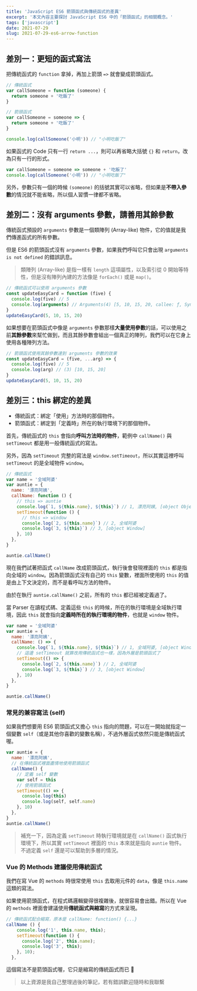```yaml
---
title: 'JavaScript ES6 箭頭函式與傳統函式的差異'
excerpt: '本文內容主要探討 JavaScript ES6 中的「箭頭函式」的相關概念。'
tags: ['javascript']
date: 2021-07-29
slug: 2021-07-29-es6-arrow-function
---
```


## 差別一：更短的函式寫法

把傳統函式的 `function` 拿掉，再加上箭頭 `=>` 就會變成箭頭函式。

```javascript
// 傳統函式
var callSomeone = function (someone) {
  return someone + '吃飯了'
}

// 箭頭函式
var callSomeone = someone => {
  return someone + '吃飯了'
}

console.log(callSomeone('小明')) // "小明吃飯了"
```

如果函式的 Code 只有一行 `return ...`，則可以再省略大括號 `{}` 和 `return`，改為只有一行的形式。

```javascript
var callSomeone = someone => someone + '吃飯了'
console.log(callSomeone('小明')) // "小明吃飯了"
```

另外，參數只有一個的時候 `(someone)` 的括號其實可以省略，但如果是**不帶入參數**的情況就不能省略，所以個人習慣一律都不省略。

## 差別二：沒有 arguments 參數，請善用其餘參數

傳統函式預設的 `arguments` 參數是一個類陣列 (Array-like) 物件，它的值就是我們傳進函式的所有參數。

但是 ES6 的箭頭函式沒有 `arguments` 參數，如果我們呼叫它只會出現 `arguments is not defined` 的錯誤訊息。

> 類陣列 (Array-like) 是指一樣有 `length` 這項屬性，以及索引從 0 開始等特性，但是沒有陣列內建的方法像是 `forEach()` 或是 `map()`。

```javascript
// 傳統函式可以使用 arguments 參數
const updateEasyCard = function (five) {
  console.log(five) // 5
  console.log(arguments) // Arguments(4) [5, 10, 15, 20, callee: ƒ, Symbol(Symbol.iterator): ƒ]
}
updateEasyCard(5, 10, 15, 20)
```

如果想要在箭頭函式中像是 `arguments` 參數那樣**大量使用參數**的話，可以使用之前**其餘參數**來幫忙做到，而且其餘參數會組出一個真正的陣列，我們可以在它身上使用各種陣列方法。

```javascript
// 箭頭函式使用其餘參數達到 arguments 參數的效果
const updateEasyCard = (five, ...arg) => {
  console.log(five) // 5
  console.log(arg) // (3) [10, 15, 20]
}
updateEasyCard(5, 10, 15, 20)
```

## 差別三：this 綁定的差異

- 傳統函式：綁定「使用」方法時的那個物件。
- 箭頭函式：綁定到「定義時」所在的執行環境下的那個物件。

首先，傳統函式的 `this` 會指向**呼叫方法時的物件**，範例中 `callName()` 與 `setTimeout` 都是用一般傳統函式的寫法。

另外，因為 `setTimeout` 完整的寫法是 `window.setTimeout`，所以其實這裡呼叫 `setTimeout` 的是全域物件 `window`。

```javascript
// 傳統函式
var name = '全域阿婆'
var auntie = {
  name: '漂亮阿姨',
  callName: function () {
    // this => auntie
    console.log(`1, ${this.name}, ${this}`) // 1, 漂亮阿姨, [object Object]
    setTimeout(function () {
      // this => window
      console.log(`2, ${this.name}`) // 2, 全域阿婆
      console.log(`3, ${this}`) // 3, [object Window]
    }, 10)
  },
}

auntie.callName()
```

現在我們試著把函式 `callName` 改成箭頭函式，執行後會發現裡面的 `this` 都是指向全域的 `window`。因為箭頭函式沒有自己的 `this` 變數，裡面所使用的 `this` 的值是由上下文決定的，而不是看呼叫方法的物件。

由於在執行 `auntie.callName()` 之前，所有的 `this` 都已經被定義過了。

當 Parser 在讀程式碼、定義這些 `this` 的時候，所在的執行環境是全域執行環境，因此 `this` 就會指向**定義時所在的執行環境的物件**，也就是 `window` 物件。

```javascript
var name = '全域阿婆'
var auntie = {
  name: '漂亮阿姨',
  callName: () => {
    console.log(`1, ${this.name}, ${this}`) // 1, 全域阿婆, [object Window]
    // 這邊 setTimeout 就算改用傳統函式也一樣，因為外層是箭頭函式了
    setTimeout(() => {
      console.log(`2, ${this.name}`) // 2, 全域阿婆
      console.log(`3, ${this}`) // 3, [object Window]
    }, 10)
  },
}

auntie.callName()
```

### 常見的兼容寫法 (self)

如果我們想要用 ES6 箭頭函式又擔心 `this` 指向的問題，可以在一開始就指定一個變數 `self`（或是其他你喜歡的變數名稱），不過外層函式依然只能是傳統函式喔。

```javascript
var auntie = {
  name: '漂亮阿姨',
  // 在傳統函式裡面盡情地使用箭頭函式
  callName() {
    // 定義 self 變數
    var self = this
    // 使用箭頭函式
    setTimeout(() => {
      console.log(this)
      console.log(self, self.name)
    }, 10)
  },
}
auntie.callName()
```

> 補充一下，因為定義 `setTimeout` 時執行環境就是在 `callName()` 函式執行環境下，所以其實 `setTimeout` 裡面的 `this` 本來就是指向 `auntie` 物件。  
> 不過定義 `self` 還是可以幫助到多層的情況。

### Vue 的 Methods 建議使用傳統函式

我們在寫 Vue 的 `methods` 時很常使用 `this` 去取用元件的 `data`，像是 `this.name` 這類的寫法。

如果使用箭頭函式，在程式碼邏輯變得很複雜後，就很容易會出錯。所以在 Vue 的 `methods` 裡面會建議使用**傳統函式與縮寫**的方式來呈現。

```javascript
// 傳統函式配合縮寫，原本是 callName: function() {...}
callName () {
    console.log('1', this.name, this);
    setTimeout(function () {
      console.log('2', this.name);
      console.log('3', this);
    }, 10);
  },
```

這個寫法不是箭頭函式喔，它只是縮寫的傳統函式而已 👀

> 以上資源是我自己整理過後的筆記，若有錯誤歡迎隨時和我聯繫
